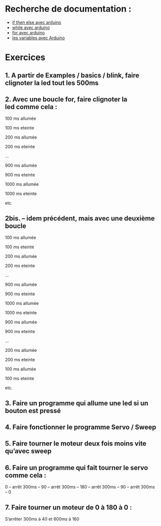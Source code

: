 
# Recherche de documentation :
* [if then else avec arduino](https://www.arduino.cc/reference/en/language/structure/control-structure/else/)
* [while avec arduino](https://www.arduino.cc/reference/en/language/structure/control-structure/while/)
* [for avec arduino](https://www.arduino.cc/reference/en/language/structure/control-structure/for/)
* [les variables avec Arduino](https://www.arduino.cc/en/Reference/VariableDeclaration)

# Exercices

## 1. A partir de Examples / basics / blink, faire clignoter la led tout les 500ms

## 2. Avec une boucle for, faire clignoter la led comme cela :
100 ms allumée

100 ms eteinte

200 ms allumée

200 ms eteinte

…

900 ms allumée

900 ms eteinte

1000 ms allumée

1000 ms eteinte

etc.

## 2bis. – idem précédent, mais avec une deuxième boucle
100 ms allumée

100 ms eteinte

200 ms allumée

200 ms eteinte

…

900 ms allumée

900 ms eteinte

1000 ms allumée

1000 ms eteinte

900 ms allumée

900 ms eteinte

…

200 ms allumée

200 ms eteinte

100 ms allumée

100 ms eteinte

etc.

## 3. Faire un programme qui allume une led si un bouton est pressé

## 4. Faire fonctionner le programme Servo / Sweep

## 5. Faire tourner le moteur deux fois moins vite qu’avec sweep

## 6. Faire un programme qui fait tourner le servo comme cela :
0 – arrêt 300ms – 90 – arrêt 300ms – 180 – arrêt 300ms – 90 – arrêt 300ms – 0 

## 7. Faire tourner un moteur de 0 à 180 à 0 :
S’arrêter 300ms à 40 et 600ms à 160
